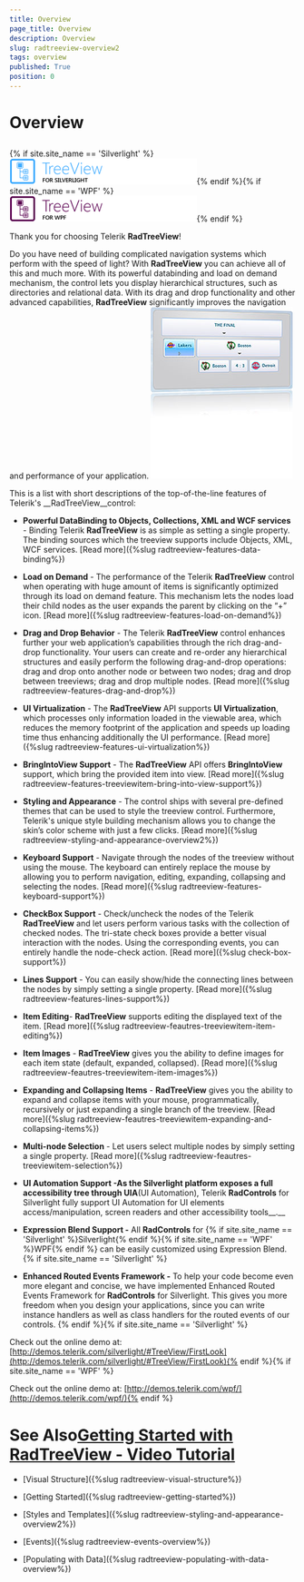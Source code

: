 ```yaml
---
title: Overview
page_title: Overview
description: Overview
slug: radtreeview-overview2
tags: overview
published: True
position: 0
---
```


# Overview



## 

{% if site.site_name == 'Silverlight' %}![treeview sl icon](images/treeview_sl_icon.png){% endif %}{% if site.site_name == 'WPF' %}![treeview wpf icon](images/treeview_wpf_icon.png){% endif %}

Thank you for choosing Telerik __RadTreeView__!
		

Do you have need of building complicated navigation systems which perform with the speed of light? With __RadTreeView__ you can achieve all of this and much more. With its powerful databinding and load on demand mechanism, the control lets you display hierarchical structures, such as directories and relational data. With its drag and drop functionality and other advanced capabilities, __RadTreeView__ significantly improves the navigation and performance of your application.
		![](images/RadTreeView_Overview_030.png)

This is a list with short descriptions of the top-of-the-line features of Telerik's __RadTreeView__control:
		

* __Powerful DataBinding to Objects, Collections, XML and WCF services__ - Binding Telerik __RadTreeView__ is as simple as setting a single property. The binding sources which the treeview supports include Objects, XML, WCF services. [Read more]({%slug radtreeview-features-data-binding%})

* __Load on Demand__ -  The performance of the Telerik __RadTreeView__ control when operating with huge amount of items is significantly optimized through its load on demand feature. This mechanism lets the nodes load their child nodes as the user expands the parent by clicking on the “+” icon. [Read more]({%slug radtreeview-features-load-on-demand%})

* __Drag and Drop Behavior__ - The Telerik __RadTreeView__ control enhances further your web application’s capabilities through the rich drag-and-drop functionality. Your users can create and re-order any hierarchical structures and easily perform the following drag-and-drop operations: drag and drop onto another node or between two nodes; drag and drop between treeviews; drag and drop multiple nodes. [Read more]({%slug radtreeview-features-drag-and-drop%})

* __UI Virtualization__ - The __RadTreeView__ API supports __UI Virtualization__, which processes only information loaded in the viewable area, which reduces the memory footprint of the application and speeds up loading time thus enhancing additionally the UI performance. [Read more]({%slug radtreeview-features-ui-virtualization%})

* __BringIntoView Support__ - The __RadTreeView__ API offers __BringIntoView__ support, which bring the provided item into view. [Read more]({%slug radtreeview-features-treeviewitem-bring-into-view-support%})

* __Styling and Appearance__ - The control ships with several pre-defined themes that can be used to style the treeview control. Furthermore, Telerik's unique style building mechanism allows you to change the skin’s color scheme with just a few clicks. [Read more]({%slug radtreeview-styling-and-appearance-overview2%})

* __Keyboard Support__ - Navigate through the nodes of the treeview without using the mouse. The keyboard can entirely replace the mouse by allowing you to perform navigation, editing, expanding, collapsing and selecting the nodes. [Read more]({%slug radtreeview-features-keyboard-support%})

* __CheckBox Support__ - Check/uncheck the nodes of the Telerik __RadTreeView__ and let users perform various tasks with the collection of checked nodes. The tri-state check boxes provide a better visual interaction with the nodes. Using the corresponding events, you can entirely handle the node-check action. [Read more]({%slug check-box-support%})

* __Lines Support__ - You can easily show/hide the connecting lines between the nodes by simply setting a single property.
			  [Read more]({%slug radtreeview-features-lines-support%})

* __Item Editing__- __RadTreeView__ supports editing the displayed text of the item. [Read more]({%slug radtreeview-feautres-treeviewitem-item-editing%})

* __Item Images__ - __RadTreeView__ gives you the ability to define images for each item state (default, expanded, collapsed). [Read more]({%slug radtreeview-feautres-treeviewitem-item-images%})

* __Expanding and Collapsing Items__ - __RadTreeView__ gives you the ability to expand and collapse items with your mouse, programmatically, recursively or just expanding a single branch of the treeview. [Read more]({%slug radtreeview-feautres-treeviewitem-expanding-and-collapsing-items%})

* __Multi-node Selection__ - Let users select multiple nodes by simply setting a single property. [Read more]({%slug radtreeview-feautres-treeviewitem-selection%})

* __UI Automation Support -__As the Silverlight platform exposes a full accessibility tree through UIA____(UI Automation), Telerik __RadControls__ for Silverlight fully support UI Automation for UI elements access/manipulation, screen readers and other accessibility tools__.__

* __Expression Blend Support -__ All __RadControls__ for {% if site.site_name == 'Silverlight' %}Silverlight{% endif %}{% if site.site_name == 'WPF' %}WPF{% endif %} can be easily customized using Expression Blend.
			{% if site.site_name == 'Silverlight' %}

* __Enhanced Routed Events Framework -__ To help your code become even more elegant and concise, we have implemented Enhanced Routed Events Framework for __RadControls__ for Silverlight. This gives you more freedom when you design your applications, since you can write instance handlers as well as class handlers for the routed events of our controls.
			  {% endif %}{% if site.site_name == 'Silverlight' %}

Check out the online demo at: [http://demos.telerik.com/silverlight/#TreeView/FirstLook](http://demos.telerik.com/silverlight/#TreeView/FirstLook){% endif %}{% if site.site_name == 'WPF' %}

Check out the online demo at: [http://demos.telerik.com/wpf/](http://demos.telerik.com/wpf/){% endif %}

# See Also[Getting Started with RadTreeView - Video Tutorial](http://tv.telerik.com/silverlight/video/introduction-radtreeview-silverlight)

 * [Visual Structure]({%slug radtreeview-visual-structure%})

 * [Getting Started]({%slug radtreeview-getting-started%})

 * [Styles and Templates]({%slug radtreeview-styling-and-appearance-overview2%})

 * [Events]({%slug radtreeview-events-overview%})

 * [Populating with Data]({%slug radtreeview-populating-with-data-overview%})
